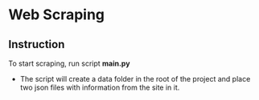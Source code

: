 # Web Scraping


## Instruction
To start scraping, run script **main.py** 

- The script will create a data folder in the root of the project and place two json files with information from the site in it.
